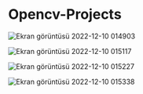 # Opencv-Projects

![Ekran görüntüsü 2022-12-10 014903](https://user-images.githubusercontent.com/109466550/206808546-e8f7f9e3-509c-405e-9814-84fef500d0dc.png)

![Ekran görüntüsü 2022-12-10 015117](https://user-images.githubusercontent.com/109466550/206808556-3f1cfd06-8a55-405b-b70a-6d3b22d04b06.png)

![Ekran görüntüsü 2022-12-10 015227](https://user-images.githubusercontent.com/109466550/206808563-4697fab2-f9f8-4591-9bd4-4f5262961b9f.png)

![Ekran görüntüsü 2022-12-10 015338](https://user-images.githubusercontent.com/109466550/206808572-a8252628-89c2-4633-8455-874793712b36.png)
